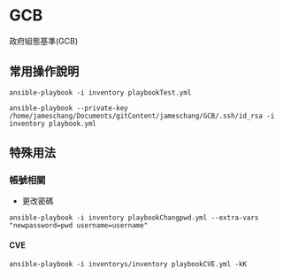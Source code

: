 # GCB
政府組態基準(GCB) 

## 常用操作說明

```shell
ansible-playbook -i inventory playbookTest.yml

ansible-playbook --private-key /home/jameschang/Documents/gitContent/jameschang/GCB/.ssh/id_rsa -i inventory playbook.yml
```

## 特殊用法

### 帳號相關

* 更改密碼

```
ansible-playbook -i inventory playbookChangpwd.yml --extra-vars "newpassword=pwd username=username"
```
#### CVE

```shell
ansible-playbook -i inventorys/inventory playbookCVE.yml -kK
```
